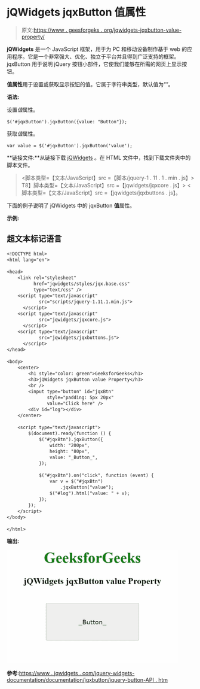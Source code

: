 # jQWidgets jqxButton 值属性

> 原文:[https://www . geesforgeks . org/jqwidgets-jqxbutton-value-property/](https://www.geeksforgeeks.org/jqwidgets-jqxbutton-value-property/)

**jQWidgets** 是一个 JavaScript 框架，用于为 PC 和移动设备制作基于 web 的应用程序。它是一个非常强大、优化、独立于平台并且得到广泛支持的框架。jqxButton 用于说明 jQuery 按钮小部件，它使我们能够在所需的网页上显示按钮。

**值属性**用于设置或获取显示按钮的值。它属于字符串类型，默认值为“”。

**语法:**

设置*值*属性。

```
$('#jqxButton').jqxButton({value: "Button"});  
```

获取*值*属性。

```
var value = $('#jqxButton').jqxButton('value');
```

**链接文件:**从链接下载 [jQWidgets](https://www.jqwidgets.com/download/) 。在 HTML 文件中，找到下载文件夹中的脚本文件。

> <link rel="”stylesheet”" href="”jqwidgets/styles/jqx.base.css”" type="”text/css”">
> <脚本类型=【文本/JavaScript】src =【脚本/jquery-1 . 11 . 1 . min . js】></脚本>
> T8】脚本类型=【文本/JavaScript】src =【jqwidgets/jqxcore . js】></脚本>
> <脚本类型=【文本/JavaScript】src =【jqwidgets/jqxbuttons . js】。

下面的例子说明了 jQWidgets 中的 jqxButton **值**属性。

**示例:**

## 超文本标记语言

```
<!DOCTYPE html>
<html lang="en">

<head>
    <link rel="stylesheet" 
          href="jqwidgets/styles/jqx.base.css" 
          type="text/css" />
    <script type="text/javascript"
            src="scripts/jquery-1.11.1.min.js">
      </script>
    <script type="text/javascript" 
            src="jqwidgets/jqxcore.js">
      </script>
    <script type="text/javascript" 
            src="jqwidgets/jqxbuttons.js">
      </script>
</head>

<body>
    <center>
        <h1 style="color: green">GeeksforGeeks</h1>
        <h3>jQWidgets jqxButton value Property</h3>
        <br />
        <input type="button" id="jqxBtn" 
               style="padding: 5px 20px" 
               value="Click here" />
        <div id="log"></div>
    </center>

    <script type="text/javascript">
        $(document).ready(function () {
            $("#jqxBtn").jqxButton({
                width: "200px",
                height: "80px",
                value: "_Button_",
            });

            $("#jqxBtn").on("click", function (event) {
                var v = $("#jqxBtn")
                    .jqxButton("value");
                $("#log").html("value: " + v);
            });
        });
    </script>
</body>

</html>
```

**输出:**

![](img/d96e72b07d16b1a14b0536a5be5d47f7.png)

**参考:**[https://www . jqwidgets . com/jquery-widgets-documentation/documentation/jqxbutton/jquery-button-API . htm](https://www.jqwidgets.com/jquery-widgets-documentation/documentation/jqxbutton/jquery-button-api.htm)